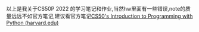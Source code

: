 以上是我关于CS50P 2022 的学习笔记和作业,当然hw里面有一些错误,note的质量远远不如官方笔记,建议看官方笔记[CS50's Introduction to Programming with Python (harvard.edu)](https://cs50.harvard.edu/python/2022/)
